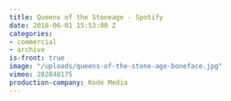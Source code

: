 ```yaml
---
title: Queens of the Stoneage - Spotify
date: 2018-06-01 15:53:00 Z
categories:
- commercial
- archive
is-front: true
image: "/uploads/queens-of-the-stone-age-boneface.jpg"
vimeo: 282848175
production-company: Kode Media
---
```


